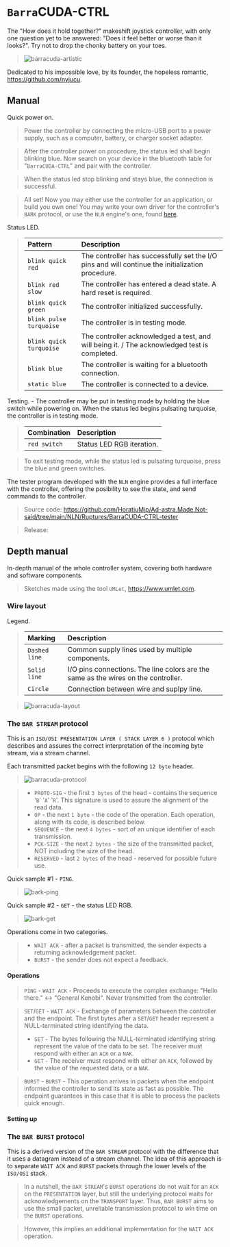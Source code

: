 # `Barra`CUDA-CTRL
The "How does it hold together?" makeshift joystick controller, with only one question yet to be answered: "Does it feel better or worse than it looks?". Try not to drop the chonky battery on your toes.

> ![barracuda-artistic](https://github.com/user-attachments/assets/fbdbcb51-6fd0-449a-890b-1a8cb49b5d47)

Dedicated to his impossible love, by its founder, the hopeless romantic, https://github.com/nyjucu.

## Manual
Quick power on.
> Power the controller by connecting the micro-USB port to a power supply, such as a computer, battery, or charger socket adapter.

> After the controller power on procedure, the status led shall begin blinking blue. Now search on your device in the bluetooth table for "`BarraCUDA-CTRL`" and pair with the controller.

> When the status led stop blinking and stays blue, the connection is successful.

> All set! Now you may either use the controller for an application, or build you own one! You may write your own driver for the controller's `BARK` protocol, or use the `NLN` engine's one, found [here](https://github.com/HoratiuMip/Ad-astra.Made.Not-said/blob/main/NLN/Include/NLN/Device/barracuda-ctrl-nln-driver.hpp).

Status LED.
> | Pattern | Description |
> | :------ | :---------- |
> | `blink quick red` | The controller has successfully set the I/O pins and will continue the initialization procedure. |
> | `blink red slow` | The controller has entered a dead state. A hard reset is required. |
> | `blink quick green` | The controller initialized successfully. |
> | `blink pulse turquoise` | The controller is in testing mode. |
> | `blink quick turquoise` | The controller acknowledged a test, and will being it. / The acknowledged test is completed. |
> | `blink blue` | The controller is waiting for a bluetooth connection. |
> | `static blue` | The controller is connected to a device. |

Testing. - The controller may be put in testing mode by holding the blue switch while powering on. When the status led begins pulsating turquoise, the controller is in testing mode.
> | Combination | Description |
> | :------ | :---------- |
> | `red switch` | Status LED RGB iteration. |

> To exit testing mode, while the status led is pulsating turquoise, press the blue and green switches.

The tester program developed with the `NLN` engine provides a full interface with the controller, offering the posibility to see the state, and send commands to the controller.

> Source code: https://github.com/HoratiuMip/Ad-astra.Made.Not-said/tree/main/NLN/Ruptures/BarraCUDA-CTRL-tester

> Release:

## Depth manual
In-depth manual of the whole controller system, covering both hardware and software components. <br>
> Sketches made using the tool `UMLet`, https://www.umlet.com. 

### Wire layout
Legend.
> | Marking | Description |
> | :------ | :---------- |
> | `Dashed line` | Common supply lines used by multiple components. |
> | `Solid line` | I/O pins connections. The line colors are the same as the wires on the controller. |
> | `Circle` | Connection between wire and suplpy line. |

> ![barracuda-layout](https://github.com/user-attachments/assets/e80234c7-e637-4f68-9bb4-be34e6b94ccf)

### The `BAR STREAM` protocol 
This is an `ISO/OSI PRESENTATION LAYER ( STACK LAYER 6 )` protocol which describes and assures the correct interpretation of the incoming byte stream, via a stream channel.

Each transmitted packet begins with the following `12 byte` header.
> ![barracuda-protocol](https://github.com/user-attachments/assets/9f8ac5d4-d58e-4072-bab2-7ab045a06dc5)

> - `PROTO-SIG` - the first `3 bytes` of the head - contains the sequence '`B`' '`A`' '`R`'. This signature is used to assure the alignment of the read data.
> - `OP` - the next `1 byte` - the code of the operation. Each operation, along with its code, is described below.
> - `SEQUENCE` - the next `4 bytes` - sort of an unique identifier of each transmission. 
> - `PCK-SIZE` - the next `2 bytes` - the size of the transmitted packet, NOT including the size of the head.
> - `RESERVED` - last `2 bytes` of the head - reserved for possible future use.

Quick sample #1 - `PING`.
> ![bark-ping](https://github.com/user-attachments/assets/7c659a77-a590-4b4e-ab1d-318f4d78de79)

Quick sample #2 - `GET` - the status LED RGB.
> ![bark-get](https://github.com/user-attachments/assets/f0d3cdc8-9708-4603-9901-0d1b3136401c)

Operations come in two categories.
> - `WAIT ACK` - after a packet is transmitted, the sender expects a returning acknowledgement packet.
> - `BURST` - the sender does not expect a feedback.

#### Operations
> `PING` - `WAIT ACK` - Proceeds to execute the complex exchange: "Hello there." <-> "General Kenobi". Never transmitted from the controller.

> `SET`/`GET` - `WAIT ACK` - Exchange of parameters between the controller and the endpoint. The first bytes after a `SET`/`GET` header represent a NULL-terminated string identifying the data.
> - `SET` - The bytes following the NULL-terminated identifying string represent the value of the data to be set. The receiver must respond with either an `ACK` or a `NAK`.
> - `GET` - The receiver must respond with either an `ACK`, followed by the value of the requested data, or a `NAK`.

> `BURST` - `BURST` - This operation arrives in packets when the endpoint informed the controller to send its state as fast as possible. The endpoint guarantees in this case that it is able to process the packets quick enough.

#### Setting up

### The `BAR BURST` protocol
This is a derived version of the `BAR STREAM` protocol with the difference that it uses a datagram instead of a stream channel. The idea of this approach is to separate `WAIT ACK` and `BURST` packets through the lower levels of the `ISO/OSI` stack. 
> In a nutshell, the `BAR STREAM`'s `BURST` operations do not wait for an `ACK` on the `PRESENTATION` layer, but still the underlying protocol waits for acknowledgements on the `TRANSPORT` layer. Thus, `BAR BURST` aims to use the small packet, unreliable transmission protocol to win time on the `BURST` operations.

> However, this implies an additional implementation for the `WAIT ACK` operation.



